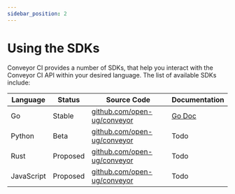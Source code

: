 ```yaml
---
sidebar_position: 2
---
```


# Using the SDKs

Conveyor CI provides a number of SDKs, that help you interact with the Conveyor CI API within your desired language. The list of available SDKs include:

| Language   | Status   | Source Code                                                        | Documentation                                                |
| ---------- | -------- | ------------------------------------------------------------------ | ------------------------------------------------------------ |
| Go         | Stable   | [github.com/open-ug/conveyor](https://github.com/open-ug/conveyor) | [Go Doc](https://pkg.go.dev/github.com/open-ug/conveyor/pkg) |
| Python     | Beta     | [github.com/open-ug/conveyor](https://github.com/open-ug/conveyor) | Todo                                                         |
| Rust       | Proposed | [github.com/open-ug/conveyor](https://github.com/open-ug/conveyor) | Todo                                                         |
| JavaScript | Proposed | [github.com/open-ug/conveyor](https://github.com/open-ug/conveyor) | Todo                                                         |